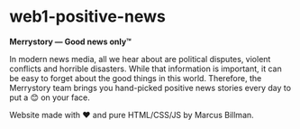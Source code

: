 ﻿# web1-positive-news

**Merrystory — Good news only™**

In modern news media, all we hear about are political disputes, violent conflicts and horrible disasters. While that information is important, it can be easy to forget about the good things in this world. Therefore, the Merrystory team brings you hand-picked positive news stories every day to put a 😊 on your face.
 
Website made with ❤ and pure HTML/CSS/JS by Marcus Billman.
